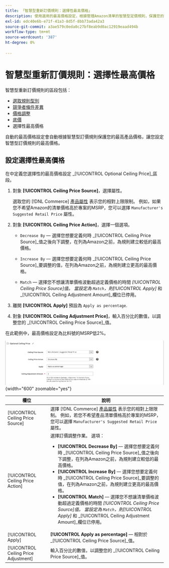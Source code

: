 ```yaml
---
title: 「智慧型重新訂價規則：選擇性最高價格」
description: 使用選用的最高價格設定，根據管理Amazon清單的智慧型定價規則，保護您的最高產品價格。
exl-id: edc40e6b-e71f-41a3-8d5f-8bb73ada42a3
source-git-commit: a3ae579c0eda0c27bf8eab9d0ac12919eaad494b
workflow-type: tm+mt
source-wordcount: '387'
ht-degree: 0%

---
```


# 智慧型重新訂價規則：選擇性最高價格

智慧型重新訂價規則的區段包括：

- [選取規則型別](./intelligent-repricing-rules.md)
- [競爭者條件差異](./competitor-conditional-variances.md)
- [價格調整](./price-adjustment.md)
- [底價](./floor-price.md)
- 選擇性最高價格

自動的最高價格設定會自動根據智慧型訂價規則保護您的最高產品價格，讓您設定智慧型訂價規則的最高價格。

## 設定選擇性最高價格

在中定義您選擇性的最高價格設定 _[!UICONTROL Optional Ceiling Price]_區段。

1. 對象 **[!UICONTROL Ceiling Price Source]**，選擇屬性。

   選取您的 [!DNL Commerce] [產品屬性](https://experienceleague.adobe.com/docs/commerce-admin/catalog/product-attributes/product-attributes.html) 表示您的相對上限限制。 例如，如果您不希望Amazon的清單價格高於專案的MSRP，您可以選擇 `Manufacturer's Suggested Retail Price` 屬性。

1. 對象 **[!UICONTROL Ceiling Price Action]**，選擇一個選項。

   - `Decrease By`  — 選擇您想要定義何時 _[!UICONTROL Ceiling Price Source]_值之後向下調整，在列為Amazon之前，為規則建立較低的最高價格。

   - `Increase By`  — 選擇您想要定義何時 _[!UICONTROL Ceiling Price Source]_要調整的值，在列為Amazon之前，為規則建立更高的最高價格。

   - `Match`  — 選擇您不想讓清單價格波動超過定義價格的時間 _[!UICONTROL Ceiling Price Source]_值。 當設定為 `Match`，則_[!UICONTROL Apply]_ 和 _[!UICONTROL Ceiling Adjustment Amount]_欄位已停用。

1. 離開 **[!UICONTROL Apply]** 預設為 `Apply as percentage`.

1. 對象 **[!UICONTROL Ceiling Adjustment Price]**，輸入百分比的數值，以調整您的 _[!UICONTROL Ceiling Price Source]_值。

在此範例中，最高價格設定為比料號的MSRP低2%。

![智慧型重新訂價規則 — 選擇性最高價格](assets/ob-intelligent-price-rule-ceiling.png){width="600" zoomable="yes"}

| 欄位 | 說明 |
|---|---|
| [!UICONTROL Ceiling Price Source] | 選擇 [!DNL Commerce] [產品屬性](https://experienceleague.adobe.com/docs/commerce-admin/catalog/product-attributes/product-attributes.html) 表示您的相對上限限制。 例如，若您不希望產品清單價格高於專案的MSRP，您可以選擇 `Manufacturer's Suggested Retail Price` 屬性。 |
| [!UICONTROL Ceiling Price Action] | 選擇訂價調整作業。 選項：<ul><li>**[!UICONTROL Decrease By]**  — 選擇您想要定義何時 _[!UICONTROL Ceiling Price Source]_值之後向下調整，在列為Amazon之前，為規則建立較低的最高價格。</li><li>**[!UICONTROL Increase By]**  — 選擇您想要定義何時 _[!UICONTROL Ceiling Price Source]_要調整的值，在列為Amazon之前，為規則建立更高的最高價格。</li><li>**[!UICONTROL Match]**  — 選擇您不想讓清單價格波動超過定義價格的時間 _[!UICONTROL Ceiling Price Source]_值。 當設定為 `Match`，則_[!UICONTROL Apply]_ 和 _[!UICONTROL Ceiling Adjustment Amount]_欄位已停用。</li></ul> |
| [!UICONTROL Apply] | **[!UICONTROL Apply as percentage]**  — 相對於 _[!UICONTROL Ceiling Price Source]_值。 |
| [!UICONTROL Ceiling Price Adjustment] | 輸入百分比的數值，以調整您的 _[!UICONTROL Ceiling Price Source]_值。 |
